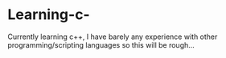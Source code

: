 # Learning-c-
Currently learning c++, I have barely any experience with other programming/scripting languages so this will be rough...
